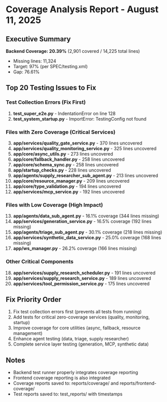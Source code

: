 # Coverage Analysis Report - August 11, 2025

## Executive Summary

**Backend Coverage: 20.39%** (2,901 covered / 14,225 total lines)
- Missing lines: 11,324
- Target: 97% (per SPEC/testing.xml)
- Gap: 76.61%

## Top 20 Testing Issues to Fix

### Test Collection Errors (Fix First)
1. **test_super_e2e.py** - IndentationError on line 128
2. **test_system_startup.py** - ImportError: TestingConfig not found

### Files with Zero Coverage (Critical Services)
3. **app/services/quality_gate_service.py** - 370 lines uncovered
4. **app/services/quality_monitoring_service.py** - 325 lines uncovered  
5. **app/core/async_utils.py** - 273 lines uncovered
6. **app/core/fallback_handler.py** - 258 lines uncovered
7. **app/core/schema_sync.py** - 258 lines uncovered
8. **app/startup_checks.py** - 228 lines uncovered
9. **app/agents/supply_researcher_sub_agent.py** - 213 lines uncovered
10. **app/core/resource_manager.py** - 209 lines uncovered
11. **app/core/type_validation.py** - 194 lines uncovered
12. **app/services/mcp_service.py** - 192 lines uncovered

### Files with Low Coverage (High Impact)
13. **app/agents/data_sub_agent.py** - 16.1% coverage (344 lines missing)
14. **app/services/generation_service.py** - 16.5% coverage (192 lines missing)
15. **app/agents/triage_sub_agent.py** - 30.1% coverage (218 lines missing)
16. **app/services/synthetic_data_service.py** - 25.0% coverage (168 lines missing)
17. **app/ws_manager.py** - 26.2% coverage (166 lines missing)

### Other Critical Components
18. **app/services/supply_research_scheduler.py** - 191 lines uncovered
19. **app/services/supply_research_service.py** - 189 lines uncovered
20. **app/services/tool_permission_service.py** - 175 lines uncovered

## Fix Priority Order

1. Fix test collection errors first (prevents all tests from running)
2. Add tests for critical zero-coverage services (quality, monitoring, startup)
3. Improve coverage for core utilities (async, fallback, resource management)
4. Enhance agent testing (data, triage, supply researcher)
5. Complete service layer testing (generation, MCP, synthetic data)

## Notes
- Backend test runner properly integrates coverage reporting
- Frontend coverage reporting is also integrated
- Coverage reports saved to: reports/coverage/ and reports/frontend-coverage/
- Test reports saved to: test_reports/ with timestamps
